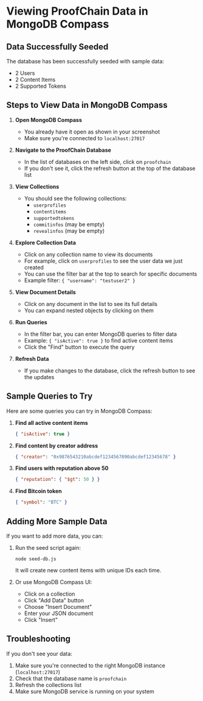 # Viewing ProofChain Data in MongoDB Compass

## Data Successfully Seeded

The database has been successfully seeded with sample data:
- 2 Users
- 2 Content Items
- 2 Supported Tokens

## Steps to View Data in MongoDB Compass

1. **Open MongoDB Compass**
   - You already have it open as shown in your screenshot
   - Make sure you're connected to `localhost:27017`

2. **Navigate to the ProofChain Database**
   - In the list of databases on the left side, click on `proofchain`
   - If you don't see it, click the refresh button at the top of the database list

3. **View Collections**
   - You should see the following collections:
     - `userprofiles`
     - `contentitems`
     - `supportedtokens`
     - `commitinfos` (may be empty)
     - `revealinfos` (may be empty)

4. **Explore Collection Data**
   - Click on any collection name to view its documents
   - For example, click on `userprofiles` to see the user data we just created
   - You can use the filter bar at the top to search for specific documents
   - Example filter: `{ "username": "testuser2" }`

5. **View Document Details**
   - Click on any document in the list to see its full details
   - You can expand nested objects by clicking on them

6. **Run Queries**
   - In the filter bar, you can enter MongoDB queries to filter data
   - Example: `{ "isActive": true }` to find active content items
   - Click the "Find" button to execute the query

7. **Refresh Data**
   - If you make changes to the database, click the refresh button to see the updates

## Sample Queries to Try

Here are some queries you can try in MongoDB Compass:

1. **Find all active content items**
   ```json
   { "isActive": true }
   ```

2. **Find content by creator address**
   ```json
   { "creator": "0x9876543210abcdef1234567890abcdef12345678" }
   ```

3. **Find users with reputation above 50**
   ```json
   { "reputation": { "$gt": 50 } }
   ```

4. **Find Bitcoin token**
   ```json
   { "symbol": "BTC" }
   ```

## Adding More Sample Data

If you want to add more data, you can:

1. Run the seed script again:
   ```
   node seed-db.js
   ```
   It will create new content items with unique IDs each time.

2. Or use MongoDB Compass UI:
   - Click on a collection
   - Click "Add Data" button
   - Choose "Insert Document"
   - Enter your JSON document
   - Click "Insert"

## Troubleshooting

If you don't see your data:
1. Make sure you're connected to the right MongoDB instance (`localhost:27017`)
2. Check that the database name is `proofchain`
3. Refresh the collections list
4. Make sure MongoDB service is running on your system

